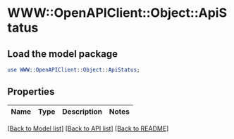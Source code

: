 # WWW::OpenAPIClient::Object::ApiStatus

## Load the model package
```perl
use WWW::OpenAPIClient::Object::ApiStatus;
```

## Properties
Name | Type | Description | Notes
------------ | ------------- | ------------- | -------------

[[Back to Model list]](../README.md#documentation-for-models) [[Back to API list]](../README.md#documentation-for-api-endpoints) [[Back to README]](../README.md)



